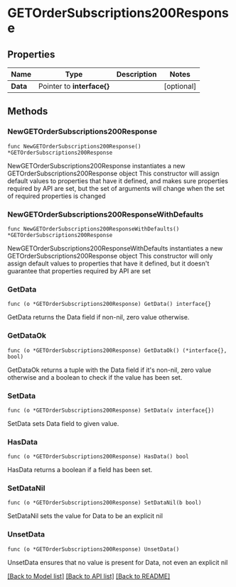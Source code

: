 # GETOrderSubscriptions200Response

## Properties

Name | Type | Description | Notes
------------ | ------------- | ------------- | -------------
**Data** | Pointer to **interface{}** |  | [optional] 

## Methods

### NewGETOrderSubscriptions200Response

`func NewGETOrderSubscriptions200Response() *GETOrderSubscriptions200Response`

NewGETOrderSubscriptions200Response instantiates a new GETOrderSubscriptions200Response object
This constructor will assign default values to properties that have it defined,
and makes sure properties required by API are set, but the set of arguments
will change when the set of required properties is changed

### NewGETOrderSubscriptions200ResponseWithDefaults

`func NewGETOrderSubscriptions200ResponseWithDefaults() *GETOrderSubscriptions200Response`

NewGETOrderSubscriptions200ResponseWithDefaults instantiates a new GETOrderSubscriptions200Response object
This constructor will only assign default values to properties that have it defined,
but it doesn't guarantee that properties required by API are set

### GetData

`func (o *GETOrderSubscriptions200Response) GetData() interface{}`

GetData returns the Data field if non-nil, zero value otherwise.

### GetDataOk

`func (o *GETOrderSubscriptions200Response) GetDataOk() (*interface{}, bool)`

GetDataOk returns a tuple with the Data field if it's non-nil, zero value otherwise
and a boolean to check if the value has been set.

### SetData

`func (o *GETOrderSubscriptions200Response) SetData(v interface{})`

SetData sets Data field to given value.

### HasData

`func (o *GETOrderSubscriptions200Response) HasData() bool`

HasData returns a boolean if a field has been set.

### SetDataNil

`func (o *GETOrderSubscriptions200Response) SetDataNil(b bool)`

 SetDataNil sets the value for Data to be an explicit nil

### UnsetData
`func (o *GETOrderSubscriptions200Response) UnsetData()`

UnsetData ensures that no value is present for Data, not even an explicit nil

[[Back to Model list]](../README.md#documentation-for-models) [[Back to API list]](../README.md#documentation-for-api-endpoints) [[Back to README]](../README.md)


